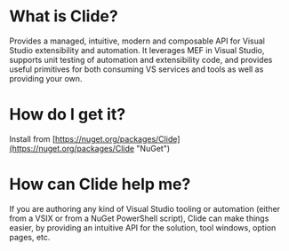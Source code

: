 What is Clide?
=====

Provides a managed, intuitive, modern and composable API for Visual Studio extensibility and automation. It leverages MEF in Visual Studio, supports unit testing of automation and extensibility code, and provides useful primitives for both consuming VS services and tools as well as providing your own.

How do I get it?
=====
Install from [https://nuget.org/packages/Clide](https://nuget.org/packages/Clide "NuGet")

How can Clide help me?
=====

If you are authoring any kind of Visual Studio tooling or automation (either from a VSIX or from a NuGet PowerShell script), Clide can make things easier, by providing an intuitive API for the solution, tool windows, option pages, etc.
